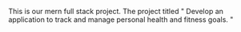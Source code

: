 This is our mern full stack project.
The project titled " Develop an application to track and manage personal health and fitness goals. "
